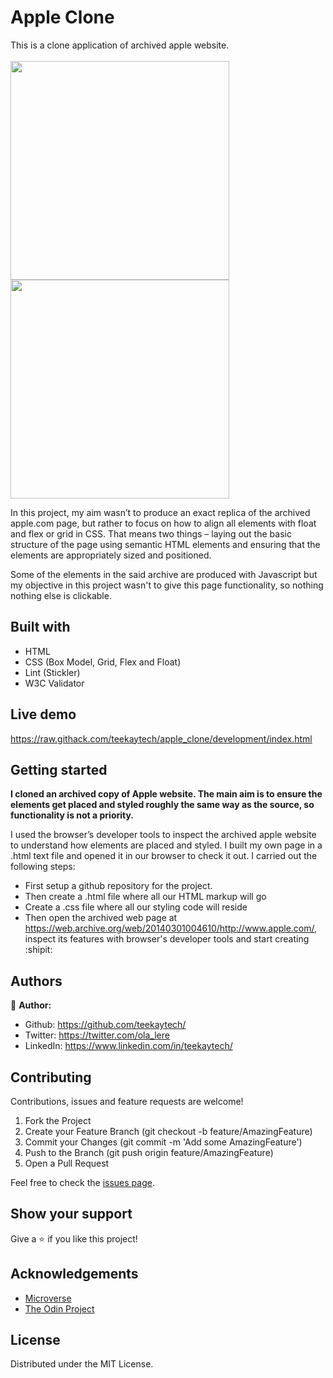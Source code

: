 # Apple Clone

This is a clone application of archived apple website.
<br>
<br>
<img src="img/screen_one.jpg" width="350"> 
<img src="img/screen_two.jpg" width="350"> 
<br>

In this project, my aim wasn’t to produce an exact replica of the archived apple.com page, but rather to focus on how to align all elements with float and flex or grid in CSS. That means two things – laying out the basic structure of the page using semantic HTML elements and ensuring that the elements are appropriately sized and positioned.

Some of the elements in the said archive are produced with Javascript but my objective in this project wasn't to give this page functionality, so nothing nothing else is clickable.

## Built with
  * HTML 
  * CSS (Box Model, Grid, Flex and Float)
  * Lint (Stickler)
  * W3C Validator

## Live demo
https://raw.githack.com/teekaytech/apple_clone/development/index.html

## Getting started
**I cloned an archived copy of Apple website. The main aim is to ensure the elements get placed and styled roughly the same way as the source, so functionality is not a priority.**

I used the browser’s developer tools to inspect the archived apple website to understand how elements are placed and styled.
I built my own page in a .html text file and opened it in our browser to check it out. I carried out the following steps:
  - First setup a github repository for the project.
  - Then create a .html file where all our HTML markup will go
  - Create a .css file where all our styling code will reside
  - Then open the archived web page at https://web.archive.org/web/20140301004610/http://www.apple.com/, inspect its features with browser's developer tools and start creating  :shipit:

## Authors
 :bust_in_silhouette: **Author:**
 * Github: https://github.com/teekaytech/
 * Twitter: https://twitter.com/ola_lere
 * LinkedIn: https://www.linkedin.com/in/teekaytech/

## Contributing
Contributions, issues and feature requests are welcome!

   1. Fork the Project
   2. Create your Feature Branch (git checkout -b feature/AmazingFeature)
   3. Commit your Changes (git commit -m 'Add some AmazingFeature')
   4. Push to the Branch (git push origin feature/AmazingFeature)
   5. Open a Pull Request

Feel free to check the [issues page](https://github.com/teekaytech/apple_clone/issues).

## Show your support
Give a :star: if you like this project!

## Acknowledgements
  * [Microverse](https://www.microverse.org/)
  * [The Odin Project](https://www.theodinproject.com/courses/html5-and-css3/lessons/embedding-images-and-video#introduction)

## License
 Distributed under the MIT License.
